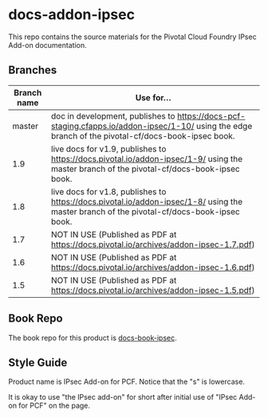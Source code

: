 # docs-addon-ipsec

This repo contains the source materials for the Pivotal Cloud Foundry IPsec Add-on documentation.

## Branches

| Branch name | Use for… |
|-------------| ------|
| master      | doc in development, publishes to https://docs-pcf-staging.cfapps.io/addon-ipsec/1-10/ using the edge branch of the pivotal-cf/docs-book-ipsec book.|
| 1.9         | live docs for v1.9, publishes to https://docs.pivotal.io/addon-ipsec/1-9/ using the master branch of the pivotal-cf/docs-book-ipsec book.|
| 1.8         | live docs for v1.8, publishes to https://docs.pivotal.io/addon-ipsec/1-8/ using the master branch of the pivotal-cf/docs-book-ipsec book.|
| 1.7         | NOT IN USE (Published as PDF at https://docs.pivotal.io/archives/addon-ipsec-1.7.pdf) |  
| 1.6         | NOT IN USE (Published as PDF at https://docs.pivotal.io/archives/addon-ipsec-1.6.pdf) |
| 1.5         | NOT IN USE (Published as PDF at https://docs.pivotal.io/archives/addon-ipsec-1.5.pdf) |


## Book Repo

The book repo for this product is [docs-book-ipsec](https://github.com/pivotal-cf/docs-book-identity).

## Style Guide

Product name is IPsec Add-on for PCF. Notice that the "s" is lowercase.

It is okay to use "the IPsec add-on" for short after initial use of "IPsec Add-on for PCF" on the page.
